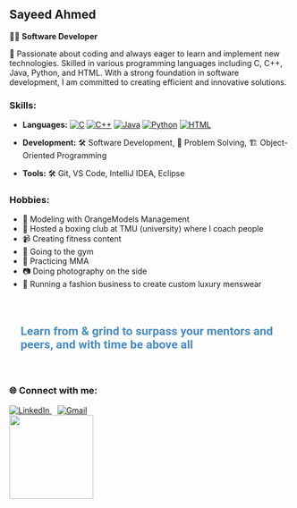 ## Sayeed Ahmed

👨‍💻 **Software Developer**

🚀 Passionate about coding and always eager to learn and implement new technologies. Skilled in various programming languages including C, C++, Java, Python, and HTML. With a strong foundation in software development, I am committed to creating efficient and innovative solutions.

### Skills:
- **Languages:**
  [![C](https://img.shields.io/badge/C-A8B9CC?style=for-the-badge&logo=c&logoColor=white)](https://en.wikipedia.org/wiki/C_(programming_language))
  [![C++](https://img.shields.io/badge/C++-00599C?style=for-the-badge&logo=c%2B%2B&logoColor=white)](https://en.wikipedia.org/wiki/C%2B%2B)
  [![Java](https://img.shields.io/badge/Java-007396?style=for-the-badge&logo=java&logoColor=white)](https://en.wikipedia.org/wiki/Java_(programming_language))
  [![Python](https://img.shields.io/badge/Python-3776AB?style=for-the-badge&logo=python&logoColor=white)](https://en.wikipedia.org/wiki/Python_(programming_language))
  [![HTML](https://img.shields.io/badge/HTML-E34F26?style=for-the-badge&logo=html5&logoColor=white)](https://en.wikipedia.org/wiki/HTML)

- **Development:** 🛠️ Software Development, 🧩 Problem Solving, 🏗️ Object-Oriented Programming
- **Tools:** 🛠️ Git, VS Code, IntelliJ IDEA, Eclipse

### Hobbies:
- 📸 Modeling with OrangeModels Management
- 🥊 Hosted a boxing club at TMU (university) where I coach people
- 📹 Creating fitness content
- 💪 Going to the gym
- 🥋 Practicing MMA
- 📷 Doing photography on the side
- 👔 Running a fashion business to create custom luxury menswear

<div style="display: flex; align-items: center; justify-content: space-between;">
  <div style="flex: 1; text-align: left; padding: 20px;">
    <h2 style="font-family: 'Roboto', sans-serif; color: #4B8BBE;">Learn from & grind to surpass your mentors and peers, and with time be above all</h2>
  </div>
</div>

<div>
  <h3>🌐 Connect with me:</h3>
  <a href="https://www.linkedin.com/in/sayeed-ahmed-b85366232/" target="_blank" style="margin-right: 10px;">
    <img src="https://img.shields.io/badge/LinkedIn-0077B5?style=for-the-badge&logo=linkedin&logoColor=white" alt="LinkedIn">
  </a>
  <a href="mailto:asayeed216@gmail.com" target="_blank">
    <img src="https://img.shields.io/badge/Gmail-D14836?style=for-the-badge&logo=gmail&logoColor=white" alt="Gmail">
  </a>
</div>

<img src="https://media.giphy.com/media/v1.Y2lkPTc5MGI3NjExNGd1dTV1MXJ0eDRyamNuYzJuMXRxcW5nYjI2MGdmb2QwNTg5c2RhZSZlcD12MV9pbnRlcm5hbF9naWZfYnlfaWQmY3Q9cw/NTNUwDGxpIirRFJzKm/giphy.gif" width="150" />
